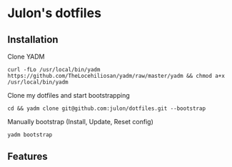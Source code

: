 # Julon's dotfiles

## Installation

Clone YADM
```
curl -fLo /usr/local/bin/yadm https://github.com/TheLocehiliosan/yadm/raw/master/yadm && chmod a+x /usr/local/bin/yadm
```

Clone my dotfiles and start bootstrapping
```
cd && yadm clone git@github.com:julon/dotfiles.git --bootstrap
```

Manually bootstrap (Install, Update, Reset config)
```
yadm bootstrap
```

## Features
